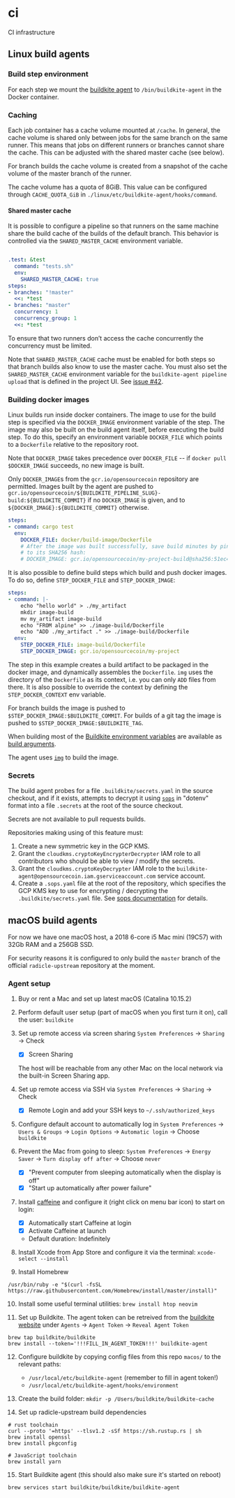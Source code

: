 # ci
CI infrastructure

## Linux build agents

### Build step environment

For each step we mount the [buildkite agent][buildkite-agent] to
`/bin/buildkite-agent` in the Docker container.

[buildkite-agent]: https://buildkite.com/docs/agent/v3

### Caching

Each job container has a cache volume mounted at `/cache`. In general, the cache
volume is shared only between jobs for the same branch on the same runner. This
means that jobs on different runners or branches cannot share the cache. This
can be adjusted with the shared master cache (see below).

For branch builds the cache volume is created from a snapshot of the cache
volume of the master branch of the runner.

The cache volume has a quota of 8GiB. This value can be configured through
`CACHE_QUOTA_GiB` in `./linux/etc/buildkite-agent/hooks/command`.

#### Shared master cache

It is possible to configure a pipeline so that runners on the same machine share
the build cache of the builds of the default branch. This behavior is controlled
via the `SHARED_MASTER_CACHE` environment variable.

```yaml

.test: &test
  command: "tests.sh"
  env:
    SHARED_MASTER_CACHE: true
steps:
- branches: "!master"
  <<: *test
- branches: "master"
  concurrency: 1
  concurrency_group: 1
  <<: *test
```

To ensure that two runners don’t access the cache concurrently the concurrency
must be limited.

Note that `SHARED_MASTER_CACHE` cache must be enabled for both steps so that
branch builds also know to use the master cache. You must also set the
`SHARED_MASTER_CACHE` environment variable for the `buildkite-agent pipeline
upload` that is defined in the project UI. See
[issue #42](https://github.com/oscoin/ci/issues/42).

### Building docker images

Linux builds run inside docker containers. The image to use for the build step
is specified via the `DOCKER_IMAGE` environment variable of the step. The image
may also be built on the build agent itself, before executing the build step. To
do this, specify an environment variable `DOCKER_FILE` which points to a
`Dockerfile` relative to the repository root.

Note that `DOCKER_IMAGE` takes precedence over `DOCKER_FILE` -- if `docker pull
$DOCKER_IMAGE` succeeds, no new image is built.

Only `DOCKER_IMAGE`s from the `gcr.io/opensourcecoin` repository are permitted.
Images built by the agent are pushed to `gcr.io/opensourcecoin/${BUILDKITE_PIPELINE_SLUG}-build:${BUILDKITE_COMMIT}`
if no `DOCKER_IMAGE` is given, and to `${DOCKER_IMAGE}:${BUILDKITE_COMMIT}`
otherwise.

```yaml
steps:
- command: cargo test
  env:
    DOCKER_FILE: docker/build-image/Dockerfile
    # After the image was built successfully, save build minutes by pinning it
    # to its SHA256 hash:
    # DOCKER_IMAGE: gcr.io/opensourcecoin/my-project-build@sha256:51ec4db1da1870e753610209880f3ff1759ba54149493cf3118b47a84edbc75b
```

It is also possible to define build steps which build and push docker images. To
do so, define `STEP_DOCKER_FILE` and `STEP_DOCKER_IMAGE`:

```yaml
steps:
- command: |-
    echo "hello world" > ./my_artifact
    mkdir image-build
    mv my_artifact image-build
    echo "FROM alpine" >> ./image-build/Dockerfile
    echo "ADD ./my_artifact ." >> ./image-build/Dockerfile
  env:
    STEP_DOCKER_FILE: image-build/Dockerfile
    STEP_DOCKER_IMAGE: gcr.io/opensourcecoin/my-project
```

The step in this example creates a build artifact to be packaged in the docker
image, and dynamically assembles the `Dockerfile`. `img` uses the directory of
the `Dockerfile` as its context, i.e. you can only `ADD` files from there. It is
also possible to override the context by defining the `STEP_DOCKER_CONTEXT` env
variable.

For branch builds the image is pushed to `$STEP_DOCKER_IMAGE:$BUILDKITE_COMMIT`.
For builds of a git tag the image is pushed to
`$STEP_DOCKER_IMAGE:$BUILDKITE_TAG`.

When building most of the [Buildkite environment variables][buildkite-env] are
available as [build arguments][docker-build-args].

The agent uses [`img`][img] to build the image.

[docker-build-args]: https://docs.docker.com/engine/reference/builder/#arg
[buildkite-env]: https://buildkite.com/docs/pipelines/environment-variables
[img]: https://github.com/genuinetools/img

### Secrets

The build agent probes for a file `.buildkite/secrets.yaml` in the source
checkout, and if it exists, attempts to decrypt it using [`sops`][sops] in
"dotenv" format into a file `.secrets` at the root of the source checkout.

Secrets are not available to pull requests builds.

Repositories making using of this feature must:

1. Create a new symmetric key in the GCP KMS.
2. Grant the `cloudkms.cryptoKeyEncrypterDecrypter` IAM role to all contributors
   who should be able to view / modify the secrets.
3. Grant the `cloudkms.cryptoKeyDecrypter` IAM role to the
   `buildkite-agent@opensourcecoin.iam.gserviceaccount.com` service account.
4. Create a `.sops.yaml` file at the root of the repository, which specifies the
   GCP KMS key to use for encrypting / decrypting the `.buildkite/secrets.yaml`
   file. See [sops documentation](https://github.com/mozilla/sops#using-sops-yaml-conf-to-select-kms-pgp-for-new-files)
   for details.

[sops]: https://github.com/mozilla/sops

## macOS build agents

For now we have one macOS host, a 2018 6-core i5 Mac mini (19C57) with
32Gb RAM and a 256GB SSD.

For security reasons it is configured to only build the `master` branch of the
official `radicle-upstream` repository at the moment.


### Agent setup

1. Buy or rent a Mac and set up latest macOS (Catalina 10.15.2)

2. Perform default user setup (part of macOS when you first turn it on),
   call the user: `buildkite`

3. Set up remote access via screen sharing
   `System Preferences` → `Sharing` → Check
   - [x] Screen Sharing

   The host will be reachable from any other Mac on the local network via the
   built-in Screen Sharing app.

4. Set up remote access via SSH via `System Preferences` → `Sharing` → Check
   - [x] Remote Login and add your SSH keys to `~/.ssh/authorized_keys`

5. Configure default account to automatically log in
   `System Preferences` → `Users & Groups` → `Login Options`
   → `Automatic login` → Choose `buildkite`

6. Prevent the Mac from going to sleep:
   `System Preferences` → `Energy Saver` → `Turn display off after`
   → Choose `never`
   - [x] "Prevent computer from sleeping automatically when the display is off"
   - [x] "Start up automatically after power failure"

7. Install [caffeine][caffeine] and configure it (right click on menu bar icon)
   to start on login:
   - [x] Automatically start Caffeine at login
   - [x] Activate Caffeine at launch
   - Default duration: Indefinitely

8. Install Xcode from App Store and configure it via the terminal:
   `xcode-select --install`

9. Install Homebrew
```
/usr/bin/ruby -e "$(curl -fsSL https://raw.githubusercontent.com/Homebrew/install/master/install)"
```

10. Install some useful terminal utilities:
  `brew install htop neovim`

11. Set up Buildkite. The agent token can be retreived from the
    [buildkite website][buildkite] under `Agents` → `Agent Token`
    → `Reveal Agent Token`

```
brew tap buildkite/buildkite
brew install --token='!!!FILL_IN_AGENT_TOKEN!!!' buildkite-agent
```

12. Configure buildkite by copying config files from this repo `macos/` to the
    relevant paths:
    - `/usr/local/etc/buildkite-agent` (remember to fill in agent token!)
    - `/usr/local/etc/buildkite-agent/hooks/environment`

13. Create the build folder:
    `mkdir -p /Users/buildkite/buildkite-cache`

14. Set up radicle-upstream build dependencies
```
# rust toolchain
curl --proto '=https' --tlsv1.2 -sSf https://sh.rustup.rs | sh
brew install openssl
brew install pkgconfig

# JavaScript toolchain
brew install yarn
```

15. Start Buildkite agent (this should also make sure it's started on reboot)
```
brew services start buildkite/buildkite/buildkite-agent
```


[caffeine]: http://lightheadsw.com/caffeine
[buildkite]: https://buildkite.com/organizations/monadic/agents
